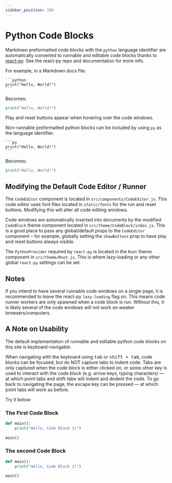 ```yaml
---
sidebar_position: 100
---
```


# Python Code Blocks

Markdown preformatted code blocks with the `python` language identifier are
automatically converted to runnable and editable code blocks thanks
to [react-py](https://github.com/elilambnz/react-py).
See the react-py repo and documentation for more info.

For example, in a Markdown docs file:

````
```python
print("Hello, World!")
```
````

Becomes:

```python
print("Hello, World!")
```

Play and reset buttons appear when hovering over the code windows.

Non-runnable preformatted python blocks can be included by using `py` as the
language identifier.

````
```py
print("Hello, World!")
```
````

Becomes:

```py
print("Hello, World!")
```

## Modifying the Default Code Editor / Runner

The `CodeEditor` component is located in `src/components/CodeEditor.js`.
This code editor uses font files located in `static/fonts` for the run and
reset buttons. Modifying this will alter all code editing windows.

Code windows are automatically inserted into documents by the modified
`CodeBlock` theme component located in `src/theme/CodeBlock/index.js`. This
is a good place to pass any global/default props to the `CodeEditor`
component – for example, globally setting the `showButtons` prop to have
play and reset buttons always visible.

The `PythonProvider` required by `react-py` is located in the `Root` theme
component in `src/theme/Root.js`. This is where lazy-loading or any other
global `react-py` settings can be set.

## Notes

If you intend to have several runnable code windows on a single page, it is
recommended to leave the react-py `lazy-loading` flag on. This means code
runner workers are only spawned when a code block is run. Without this, it
is likely several of the code windows will not work on weaker
browsers/computers.

## A Note on Usability

The default implementation of runnable and editable python code blocks on this
site is keyboard-navigable.

When navigating with the keyboard using <kbd>tab</kbd> or <kbd>shift +
tab</kbd>, code blocks can be focused, but do NOT capture tabs to indent code.
Tabs are only captured when the code block is either clicked on, or some other
key is used to interact with the code block (e.g. arrow keys, typing
characters) — at which point tabs and shift-tabs will indent and dedent the
code.
To go back to navigating the page, the escape key can be pressed — at which
point tabs will work as before.

Try it below:

### The First Code Block

```python
def main():
    print("Hello, Code Block 1!")
    
main()
```

### The second Code Block

```python
def main():
    print("Hello, Code Block 2!")
    
main()
```
